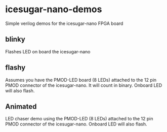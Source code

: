 # icesugar-nano-demos
Simple verilog demos for the icesugar-nano FPGA board

## blinky
Flashes LED on board the icesugar-nano

## flashy
Assumes you have the PMOD-LED board (8 LEDs) attached to the 12 pin PMOD connector of the icesugar-nano. It will count in binary. Onboard LED will also flash.

## Animated
LED chaser demo using the PMOD-LED (8 LEDs) attached to the 12 pin PMOD connector of the icesugar-nano. Onboard LED will also flash.

